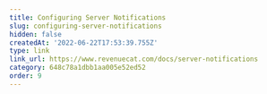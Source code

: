 ```yaml
---
title: Configuring Server Notifications
slug: configuring-server-notifications
hidden: false
createdAt: '2022-06-22T17:53:39.755Z'
type: link
link_url: https://www.revenuecat.com/docs/server-notifications
category: 648c78a1dbb1aa005e52ed52
order: 9
---
```

